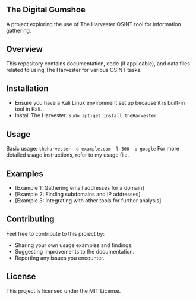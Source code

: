 ## The Digital Gumshoe
A project exploring the use of The Harvester OSINT tool for information gathering.

## Overview
This repository contains documentation, code (if applicable), and data files related to using The Harvester for various OSINT tasks.

## Installation
- Ensure you have a Kali Linux environment set up because it is built-in tool in Kali.
- Install The Harvester: `sudo apt-get install theHarvester`

## Usage
Basic usage: `theharvester -d example.com -l 500 -b google`
For more detailed usage instructions, refer to my usage file.

## Examples
- [Example 1: Gathering email addresses for a domain]
- [Example 2: Finding subdomains and IP addresses]
- [Example 3: Integrating with other tools for further analysis]

## Contributing
Feel free to contribute to this project by:
- Sharing your own usage examples and findings.
- Suggesting improvements to the documentation.
- Reporting any issues you encounter.

## License
This project is licensed under the MIT License.
